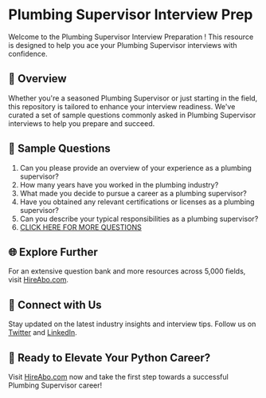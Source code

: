 # Plumbing Supervisor Interview Prep

Welcome to the Plumbing Supervisor Interview Preparation ! This resource is designed to help you ace your Plumbing Supervisor interviews with confidence.

## 🚀 Overview

Whether you're a seasoned Plumbing Supervisor or just starting in the field, this repository is tailored to enhance your interview readiness. We've curated a set of sample questions commonly asked in Plumbing Supervisor interviews to help you prepare and succeed.

## 📝 Sample Questions

1. Can you please provide an overview of your experience as a plumbing supervisor?
2. How many years have you worked in the plumbing industry?
3. What made you decide to pursue a career as a plumbing supervisor?
4. Have you obtained any relevant certifications or licenses as a plumbing supervisor?
5. Can you describe your typical responsibilities as a plumbing supervisor?
6. [CLICK HERE FOR MORE QUESTIONS](https://hireabo.com/job/12_0_16/Plumbing%20Supervisor)

## 🌐 Explore Further

For an extensive question bank and more resources across 5,000 fields, visit [HireAbo.com](https://www.hireabo.com).

## 📱 Connect with Us

Stay updated on the latest industry insights and interview tips. Follow us on [Twitter](https://twitter.com/hireabo) and [LinkedIn](https://www.linkedin.com/in/hire-abo-3609972a8/).

## 🚀 Ready to Elevate Your Python Career?

Visit [HireAbo.com](https://www.hireabo.com) now and take the first step towards a successful Plumbing Supervisor career!